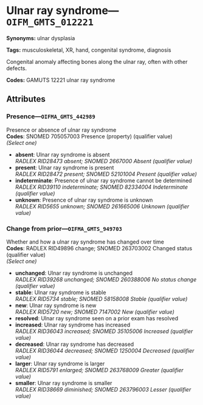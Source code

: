# Ulnar ray syndrome—`OIFM_GMTS_012221`

**Synonyms:** ulnar dysplasia

**Tags:** musculoskeletal, XR, hand, congenital syndrome, diagnosis

Congenital anomaly affecting bones along the ulnar ray, often with other defects.

**Codes:** GAMUTS 12221 ulnar ray syndrome

## Attributes

### Presence—`OIFMA_GMTS_442989`

Presence or absence of ulnar ray syndrome  
**Codes**: SNOMED 705057003 Presence (property) (qualifier value)  
*(Select one)*

- **absent**: Ulnar ray syndrome is absent  
_RADLEX RID28473 absent; SNOMED 2667000 Absent (qualifier value)_
- **present**: Ulnar ray syndrome is present  
_RADLEX RID28472 present; SNOMED 52101004 Present (qualifier value)_
- **indeterminate**: Presence of ulnar ray syndrome cannot be determined  
_RADLEX RID39110 indeterminate; SNOMED 82334004 Indeterminate (qualifier value)_
- **unknown**: Presence of ulnar ray syndrome is unknown  
_RADLEX RID5655 unknown; SNOMED 261665006 Unknown (qualifier value)_

### Change from prior—`OIFMA_GMTS_949703`

Whether and how a ulnar ray syndrome has changed over time  
**Codes**: RADLEX RID49896 change; SNOMED 263703002 Changed status (qualifier value)  
*(Select one)*

- **unchanged**: Ulnar ray syndrome is unchanged  
_RADLEX RID39268 unchanged; SNOMED 260388006 No status change (qualifier value)_
- **stable**: Ulnar ray syndrome is stable  
_RADLEX RID5734 stable; SNOMED 58158008 Stable (qualifier value)_
- **new**: Ulnar ray syndrome is new  
_RADLEX RID5720 new; SNOMED 7147002 New (qualifier value)_
- **resolved**: Ulnar ray syndrome seen on a prior exam has resolved  
- **increased**: Ulnar ray syndrome has increased  
_RADLEX RID36043 increased; SNOMED 35105006 Increased (qualifier value)_
- **decreased**: Ulnar ray syndrome has decreased  
_RADLEX RID36044 decreased; SNOMED 1250004 Decreased (qualifier value)_
- **larger**: Ulnar ray syndrome is larger  
_RADLEX RID5791 enlarged; SNOMED 263768009 Greater (qualifier value)_
- **smaller**: Ulnar ray syndrome is smaller  
_RADLEX RID38669 diminished; SNOMED 263796003 Lesser (qualifier value)_